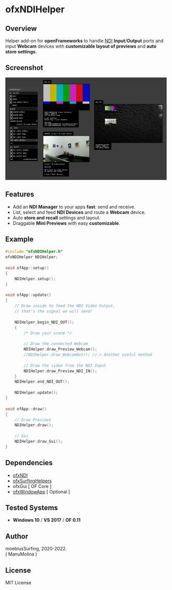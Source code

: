 # ofxNDIHelper

## Overview
Helper add-on for **openFrameworks** to handle [NDI](https://www.ndi.tv/tools/) **Input**/**Output** ports and input **Webcam** devices with **customizable layout of previews** and **auto store settings**.

## Screenshot
![image](/readme_images/Capture.PNG?raw=true "Capture.PNG")

## Features
- Add an **NDI Manager** to your apps **fast**: send and receive.
- List, select and feed **NDI Devices** and route a **Webcam** device.
- Auto **store and recall** settings and layout.
- Draggable **Mini Previews**  with easy **customizable**.

## Example
```.cpp
#include "ofxNDIHelper.h"
ofxNDIHelper NDIHelper;

void ofApp::setup()
{
    NDIHelper.setup();
}

void ofApp::update()
{
    // Draw inside to feed the NDI Video Output.
    // that's the signal we will send!

    NDIHelper.begin_NDI_OUT();
    {
        /* Draw your scene */

        // Draw the connected Webcam
        NDIHelper.draw_Preview_Webcam();
        //NDIHelper.draw_WebcamOut(); //-> Another useful method

        // Draw the video from the NDI Input
        NDIHelper.draw_Preview_NDI_IN();
    }
    NDIHelper.end_NDI_OUT();

    NDIHelper.update();
}

void ofApp::draw()
{
    // Draw Previews
    NDIHelper.draw();

    // Gui
    NDIHelper.draw_Gui();
}
```

## Dependencies
* [ofxNDI](https://github.com/leadedge/ofxNDI)
* [ofxSurfingHelpers](https://github.com/moebiussurfing/ofxSurfingHelpers)
* ofxGui [ OF Core ]
* [ofxWindowApp](https://github.com/moebiussurfing/ofxWindowApp) [ Optional ]

## Tested Systems
- **Windows 10** / **VS 2017** / **OF 0.11**

## Author
moebiusSurfing, 2020-2022.  
( ManuMolina ) 

## License
MIT License